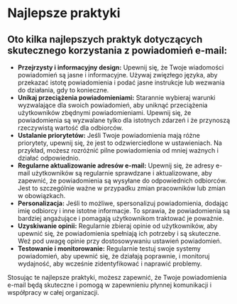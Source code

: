 # Najlepsze praktyki

## Oto kilka najlepszych praktyk dotyczących skutecznego korzystania z powiadomień e-mail:

* **Przejrzysty i informacyjny design:** Upewnij się, że Twoje wiadomości powiadomień są jasne i informacyjne. Używaj zwięzłego języka, aby przekazać istotę powiadomienia i podać jasne instrukcje lub wezwania do działania, gdy to konieczne.
* **Unikaj przeciążenia powiadomieniami:** Starannie wybieraj warunki wyzwalające dla swoich powiadomień, aby uniknąć przeciążenia użytkowników zbędnymi powiadomieniami. Upewnij się, że powiadomienia są wyzwalane tylko dla istotnych zdarzeń i że przynoszą rzeczywistą wartość dla odbiorców.
* **Ustalanie priorytetów:** Jeśli Twoje powiadomienia mają różne priorytety, upewnij się, że jest to odzwierciedlone w ustawieniach. Na przykład, możesz rozróżnić pilne powiadomienia od mniej ważnych i działać odpowiednio.
* **Regularne aktualizowanie adresów e-mail:** Upewnij się, że adresy e-mail użytkowników są regularnie sprawdzane i aktualizowane, aby zapewnić, że powiadomienia są wysyłane do odpowiednich odbiorców. Jest to szczególnie ważne w przypadku zmian pracowników lub zmian w obowiązkach.
* **Personalizacja:** Jeśli to możliwe, spersonalizuj powiadomienia, dodając imię odbiorcy i inne istotne informacje. To sprawia, że powiadomienia są bardziej angażujące i pomagają użytkownikom traktować je poważnie.
* **Uzyskiwanie opinii:** Regularnie zbieraj opinie od użytkowników, aby upewnić się, że powiadomienia spełniają ich potrzeby i są skuteczne. Weź pod uwagę opinie przy dostosowywaniu ustawień powiadomień.
* **Testowanie i monitorowanie:** Regularnie testuj swoje systemy powiadomień, aby upewnić się, że działają poprawnie, i monitoruj wydajność, aby wcześnie zidentyfikować i naprawić problemy.

Stosując te najlepsze praktyki, możesz zapewnić, że Twoje powiadomienia e-mail będą skuteczne i pomogą w zapewnieniu płynnej komunikacji i współpracy w całej organizacji.